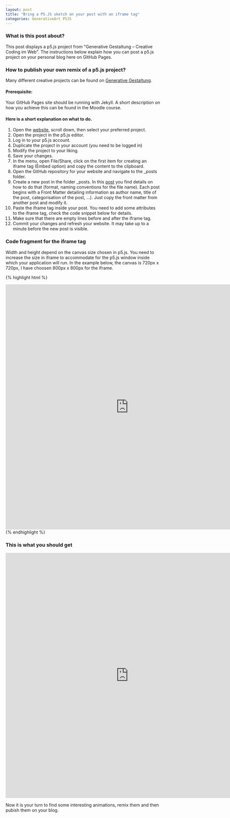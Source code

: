 ```yaml
---
layout: post
title: "Bring a P5.JS sketch on your post with an iframe tag"
categories: GenerativeArt P5JS
---
```


### What is this post about?
This post displays a p5.js project from "Generative Gestaltung – Creative Coding im Web". The instructions below 
explain how you can post a p5.js project on your personal blog here on GitHub Pages.

### How to publish your own remix of a p5.js project?
Many different creative projects can be found on [Generative Gestaltung](http://www.generative-gestaltung.de/2/).

#### Prerequisite:
Your GitHub Pages site should be running with Jekyll. A short description on how you achieve this can be found in the Moodle course.

#### Here is a short explanation on what to do.
1. Open the [website](http://www.generative-gestaltung.de/2/), scroll down, then select your preferred project.
2. Open the project in the p5.js editor.
3. Log in to your p5.js account.
4. Duplicate the project in your account (you need to be logged in)
5. Modify the project to your liking.
6. Save your changes.
7. In the menu, open File/Share, click on the first item for creating an iframe tag (Embed option) and copy the content to the clipboard.
8. Open the GitHub repository for your website and navigate to the _posts folder.
9. Create a new post in the folder _posts. In this [post](https://mibrs.github.io/2016/05/20/welcome-to-jekyll.html) you find details on how to do that (format, naming conventions for the file name). Each post begins with a Front Matter detailing information as author name, title of the post, categorisation of the post, ...). Just copy the front matter from another post and modify it.
10. Paste the iframe tag inside your post. You need to add some attributes to the iframe tag, check the code snippet below for details.
11. Make sure that there are empty lines before and after the iframe tag.
12. Commit your changes and refresh your website. It may take up to a minute before the new post is visible.

### Code fragment for the iframe tag
Width and height depend on the canvas size chosen in p5.js. You need to increase the size in iframe to accommodate for the p5.js window inside which your application will run. In the example below, the canvas is 720px x 720px, I have choosen 800px x 800px for the iframe. 

{% highlight html %}
<iframe style="width: 800px; height: 800px; overflow: hidden;"  scrolling="no" frameborder="0" src="https://editor.p5js.org/mikefromd/full/THISCODEISUNIQUEFOREACHPROJECT"></iframe>
{% endhighlight %}


### This is what you should get

<iframe style="width: 800px; height: 800px; overflow: hidden;"  scrolling="no" frameborder="0" src="https://editor.p5js.org/mikefromd/full/zzJHgoQ2D"></iframe>

Now it is your turn to find some interesting animations, remix them and then pubish them on your blog.

